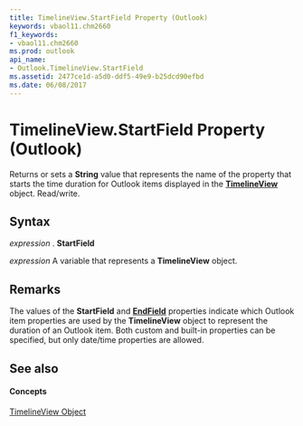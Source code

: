 ```yaml
---
title: TimelineView.StartField Property (Outlook)
keywords: vbaol11.chm2660
f1_keywords:
- vbaol11.chm2660
ms.prod: outlook
api_name:
- Outlook.TimelineView.StartField
ms.assetid: 2477ce1d-a5d0-ddf5-49e9-b25dcd90efbd
ms.date: 06/08/2017
---
```



# TimelineView.StartField Property (Outlook)

Returns or sets a  **String** value that represents the name of the property that starts the time duration for Outlook items displayed in the **[TimelineView](Outlook.TimelineView.md)** object. Read/write.


## Syntax

 _expression_ . **StartField**

 _expression_ A variable that represents a **TimelineView** object.


## Remarks

The values of the  **StartField** and **[EndField](Outlook.TimelineView.EndField.md)** properties indicate which Outlook item properties are used by the **TimelineView** object to represent the duration of an Outlook item. Both custom and built-in properties can be specified, but only date/time properties are allowed.


## See also


#### Concepts


[TimelineView Object](Outlook.TimelineView.md)

